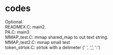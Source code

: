 # codes
Optional.<br>
READMEX.C: main2.<br>
PA.C: main3<br>
MMAP_test.C: mmap shared_map to out text string.<br>
MMAP_test2.C: mmap small test<br>
token_strtok.C: strtok with a delimeter (' ', ',', ':')<br>
<br>
<br>
<br>
